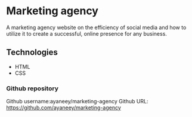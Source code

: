 # Marketing agency

A marketing agency website on the efficiency of social media and how to utilize it to create a successful, online presence for any business.

## Technologies

- HTML
- CSS

### Github repository

Github username:ayaneey/marketing-agency
Github URL: https://github.com/ayaneey/marketing-agency
